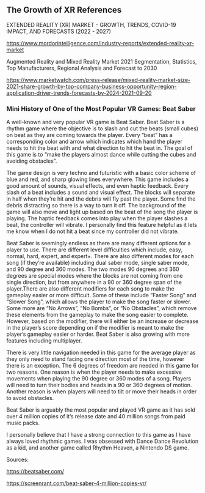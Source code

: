 ## The Growth of XR References
EXTENDED REALITY (XR) MARKET - GROWTH, TRENDS, COVID-19 IMPACT, AND FORECASTS (2022 - 2027)

https://www.mordorintelligence.com/industry-reports/extended-reality-xr-market

Augmented Reality and Mixed Reality Market 2021 Segmentation, Statistics, Top Manufacturers, Regional Analysis and Forecast to 2030

https://www.marketwatch.com/press-release/mixed-reality-market-size-2021-share-growth-by-top-company-business-opportunity-region-application-driver-trends-forecasts-by-2024-2021-09-20

### Mini History of One of the Most Popular VR Games: Beat Saber

A well-known and very popular VR game is Beat Saber. Beat Saber is a rhythm game where the objective is to slash and cut the beats (small cubes) on beat as they are coming towards the player. Every “beat” has a corresponding color and arrow which indicates which hand the player needs to hit the beat with and what direction to hit the beat in. The goal of this game is to “make the players almost dance while cutting the cubes and avoiding obstacles”. 

The game design is very techno and futuristic with a basic color scheme of blue and red, and sharp glowing lines everywhere. This game includes a good amount of sounds, visual effects, and even haptic feedback. Every slash of a beat includes a sound and visual effect. The blocks will separate in half when they’re hit and the debris will fly past the player. Some find the debris distracting so there is a way to turn it off. The background of the game will also move and light up based on the beat of the song the player is playing. The haptic feedback comes into play when the player slashes a beat, the controller will vibrate. I personally find this feature helpful as it lets me know when I do not hit a beat since my controller did not vibrate. 

Beat Saber is seemingly endless as there are many different options for a player to use. There are different level difficulties which include, easy, normal, hard, expert, and expert+. There are also different modes for each song (if they’re available) including dual saber mode, single saber mode, and 90 degree and 360 modes. The two modes 90 degrees and 360 degrees are special modes where the blocks are not coming from one single direction, but from anywhere in a 90 or 360 degree span of the player.There are also different modifiers for each song to make the gameplay easier or more difficult. Some of these include “Faster Song” and “Slower Song”, which allows the player to make the song faster or slower. Some more are “No Arrows”, “No Bombs”, or “No Obstacles”, which remove these elements from the gameplay to make the song easier to complete. However, based on the modifier, there will either be an increase or decrease in the player’s score depending on if the modifier is meant to make the player’s gameplay easier or harder. Beat Saber is also growing with more features including multiplayer. 

There is very little navigation needed in this game for the average player as they only need to stand facing one direction most of the time, however there is an exception. The 6 degrees of freedom are needed in this game for two reasons. One reason is when the player needs to make excessive movements when playing the 90 degree or 360 modes of a song. Players will need to turn their bodies and heads in a 90 or 360 degrees of motion. Another reason is when players will need to tilt or move their heads in order to avoid obstacles. 

Beat Saber is arguably the most popular and played VR game as it has sold over 4 million copies of it’s release date and 40 million songs from paid music packs. 

I personally believe that I have a strong connection to this game as I have always loved rhythmic games. I was obsessed with Dance Dance Revolution as a kid, and another game called Rhythm Heaven, a Nintendo DS game. 

Sources: 

https://beatsaber.com/

https://screenrant.com/beat-saber-4-million-copies-vr/


